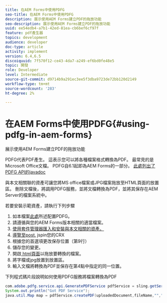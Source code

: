 ```yaml
---
title: 在AEM Forms中使用PDFG
seo-title: 在AEM Forms中使用PDFG
description: 展示使用AEM Forms建立PDF的拖放功能
seo-description: 展示使用AEM Forms建立PDF的拖放功能
uuid: ee54edb4-a7b1-42ed-81ea-cb6bef6cf97f
feature: pdf產生器
topics: development
audience: developer
doc-type: article
activity: implement
version: 6.4,6.5
discoiquuid: 7f570f12-ce43-4da7-a249-ef6bd0fe48e5
topic: 開發
role: Developer
level: Intermediate
source-git-commit: d9714b9a291ec3ee5f3dba9723de72bb120d2149
workflow-type: tm+mt
source-wordcount: '283'
ht-degree: 2%

---
```



# 在AEM Forms中使用PDFG{#using-pdfg-in-aem-forms}

展示使用AEM Forms建立PDF的拖放功能

PDFG代表PDF產生。 這表示您可以將各種檔案格式轉換為PDF。 最常見的是Microsoft Office文檔。 PDFG自6.1起即為AEM Forms的一部分。
[此處列出了PDFG API的javadoc](https://helpx.adobe.com/experience-manager/6-3/forms/using/aem-document-services-programmatically.html#PDFGeneratorService)

與本文相關聯的資產可讓您將MS office檔案或JPG檔案拖放至HTML頁面的放置區。 刪除文檔後，將調用PDFG服務，並將文檔轉換為PDF，並將其保存在AEM Server的檔案系統中。

若要安裝示範資產，請執行下列步驟

1. 如本檔案[此處](https://helpx.adobe.com/tw/experience-manager/6-4/forms/using/install-configure-pdf-generator.html)所述配置PDFG。
1. 請遵循與您的AEM Forms版本相關的適當檔案。
1. [使用套件管理器匯入和安裝與本文相關的資產。](assets/createpdfgdemov2.zip)
1. [導覽至post.](http://localhost:4502/apps/AemFormsSamples/components/createPDF/POST.jsp) jspin您的CRX
1. 根據您的首選項更改保存位置（第9行）
1. 儲存您的變更。
1. 開啟[ html頁面](http://localhost:4502/content/DocumentServices/CreatePDFG.html)以拖放要轉換的檔案。
1. 將字檔或jpg放置到放置區。
1. 輸入文檔將轉換為PDF並保存在第4點中指定的同一位置。

下列程式碼片段說明如何使用PDFG服務將檔案轉換為PDF

```java
com.adobe.pdfg.service.api.GeneratePDFService pdfService = sling.getService(com.adobe.pdfg.service.api.GeneratePDFService.class);
System.out.println("Got PDF Service");
java.util.Map map = pdfService.createPDF(uploadedDocument,fileName,"","Standard","No Security", null, null);
```

